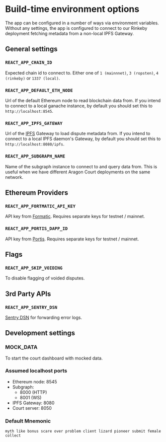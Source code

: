 # Build-time environment options

The app can be configured in a number of ways via environment variables. Without any settings, the app is configured to connect to our Rinkeby deployment fetching metadata from a non-local IPFS Gateway.

## General settings

### `REACT_APP_CHAIN_ID`

Expected chain id to connect to. Either one of `1 (mainnnet)`, `3 (ropsten)`, `4 (rinkeby)` or `1337 (local)`.

### `REACT_APP_DEFAULT_ETH_NODE`

Url of the default Ethereum node to read blockchain data from. If you intend to connect to a local ganache instance, by default you should set this to `http://localhost:8545`.

### `REACT_APP_IPFS_GATEWAY`

Url of the [IPFS](https://ipfs.io) Gateway to load dispute metadata from. If you intend to connect to a local IPFS daemon's Gateway, by default you should set this to `http://localhost:8080/ipfs`.

### `REACT_APP_SUBGRAPH_NAME`

Name of the subgraph instance to connect to and query data from. This is useful when we have different Aragon Court deployments on the same network.

## Ethereum Providers

### `REACT_APP_FORTMATIC_API_KEY`

API key from [Formatic](fortmatic.com). Requires separate keys for testnet / mainnet.

### `REACT_APP_PORTIS_DAPP_ID`

API key from [Portis](portis.io). Requires separate keys for testnet / mainnet.

## Flags

### `REACT_APP_SKIP_VOIDING`

To disable flagging of voided disputes.

## 3rd Party APIs

### `REACT_APP_SENTRY_DSN`

[Sentry DSN](https://docs.sentry.io/error-reporting/configuration/?platform=node#dsn) for forwarding error logs.

## Development settings

### MOCK_DATA

To start the court dashboard with mocked data.

### Assumed localhost ports

- Ethereum node: 8545
- Subgraph:
  - 8000 (HTTP)
  - 8001 (WS)
- IPFS Gateway: 8080
- Court server: 8050

### Default Mnemonic

`myth like bonus scare over problem client lizard pioneer submit female collect`
